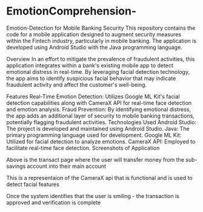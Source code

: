 # EmotionComprehension-
Emotion-Detection for Mobile Banking Security
This repository contains the code for a mobile application designed to augment security measures within the Fintech industry, particularly in mobile banking. The application is developed using Android Studio with the Java programming language.

Overview
In an effort to mitigate the prevalence of fraudulent activities, this application integrates within a bank's existing mobile app to detect emotional distress in real-time. By leveraging facial detection technology, the app aims to identify suspicious facial behavior that may indicate fraudulent activity and affect the customer's well-being.

Features
Real-Time Emotion Detection: Utilizes Google ML Kit's facial detection capabilities along with CameraX API for real-time face detection and emotion analysis.
Fraud Prevention: By identifying emotional distress, the app adds an additional layer of security to mobile banking transactions, potentially flagging fraudulent activities.
Technologies Used
Android Studio: The project is developed and maintained using Android Studio.
Java: The primary programming language used for development.
Google ML Kit: Utilized for facial detection to analyze emotions.
CameraX API: Employed to facilitate real-time face detection.
Screenshots of Application


Above is the transact page where the user will transfer money from the sub-savings account into their main account


This is a representaion of the CameraX api that is functional and is used to detect facial features


Once the system identifies that the user is smiling - the transaction is approved and verification is complete

